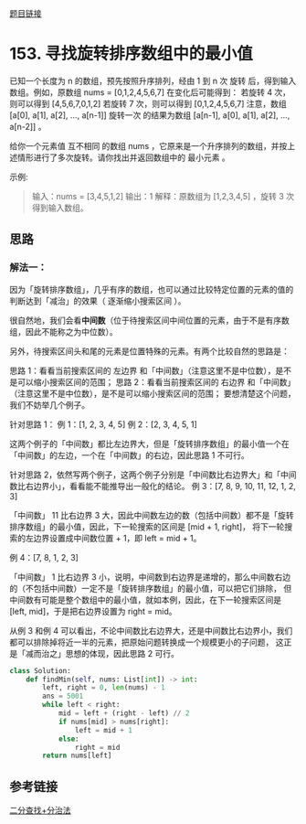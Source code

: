 [题目链接](https://leetcode-cn.com/problems/find-minimum-in-rotated-sorted-array/)
# 153. 寻找旋转排序数组中的最小值
已知一个长度为 n 的数组，预先按照升序排列，经由 1 到 n 次 旋转 后，得到输入数组。例如，原数组 nums = [0,1,2,4,5,6,7] 在变化后可能得到：
若旋转 4 次，则可以得到 [4,5,6,7,0,1,2]
若旋转 7 次，则可以得到 [0,1,2,4,5,6,7]
注意，数组 [a[0], a[1], a[2], ..., a[n-1]] 旋转一次 的结果为数组 [a[n-1], a[0], a[1], a[2], ..., a[n-2]] 。

给你一个元素值 互不相同 的数组 nums ，它原来是一个升序排列的数组，并按上述情形进行了多次旋转。请你找出并返回数组中的 最小元素 。

示例:
>输入：nums = [3,4,5,1,2]
输出：1
解释：原数组为 [1,2,3,4,5] ，旋转 3 次得到输入数组。


## 思路

### 解法一：
因为「旋转排序数组」，几乎有序的数组，也可以通过比较特定位置的元素的值的判断达到「减治」的效果（ 逐渐缩小搜索区间 ）。

很自然地，我们会看**中间数**（位于待搜索区间中间位置的元素，由于不是有序数组，因此不能称之为中位数）。

另外，待搜索区间头和尾的元素是位置特殊的元素。有两个比较自然的思路是：

思路 1：看看当前搜索区间的 左边界 和「中间数」（注意这里不是中位数），是不是可以缩小搜索区间的范围；
思路 2：看看当前搜索区间的 右边界 和「中间数」（注意这里不是中位数），是不是可以缩小搜索区间的范围；
要想清楚这个问题，我们不妨举几个例子。

针对思路 1：
例 1：[1, 2, 3, 4, 5]
例 2：[2, 3, 4, 5, 1]

这两个例子的「中间数」都比左边界大，但是「旋转排序数组」的最小值一个在「中间数」的左边，一个在「中间数」的右边，因此思路 1 不可行。

针对思路 2，依然写两个例子，这两个例子分别是「中间数比右边界大」和「中间数比右边界小」，看看能不能推导出一般化的结论。
例 3：[7, 8, 9, 10, 11, 12, 1, 2, 3]

「中间数」 11 比右边界 3 大，因此中间数左边的数（包括中间数）都不是「旋转排序数组」的最小值，因此，下一轮搜索的区间是 [mid + 1, right]，
将下一轮搜索的左边界设置成中间数位置 + 1，即 left = mid + 1。

例 4：[7, 8, 1, 2, 3]

「中间数」 1 比右边界 3 小，说明，中间数到右边界是递增的，那么中间数右边的（不包括中间数）一定不是「旋转排序数组」的最小值，可以把它们排除，
但中间数有可能是整个数组中的最小值，就如本例，因此，在下一轮搜索区间是 [left, mid]，于是把右边界设置为 right = mid。

从例 3 和例 4 可以看出，不论中间数比右边界大，还是中间数比右边界小，我们都可以排除掉将近一半的元素，把原始问题转换成一个规模更小的子问题，
这正是「减而治之」思想的体现，因此思路 2 可行。


```python
class Solution:
    def findMin(self, nums: List[int]) -> int:
        left, right = 0, len(nums) - 1
        ans = 5001
        while left < right:
            mid = left + (right - left) // 2
            if nums[mid] > nums[right]:
                left = mid + 1
            else:
                right = mid
        return nums[left]
```

## 参考链接
[二分查找+分治法](https://leetcode-cn.com/problems/find-minimum-in-rotated-sorted-array/solution/er-fen-fa-fen-zhi-fa-python-dai-ma-java-dai-ma-by-/)